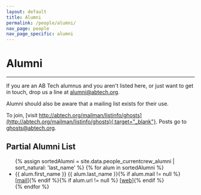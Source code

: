 ```yaml
---
layout: default
title: Alumni
permalink: /people/alumni/
nav_page: people
nav_page_specific: alumni
---
```


<h1 class="text-center pt-3"> Alumni </h1>

<hr class="bg-primary"/>

If you are an AB Tech alumnus and you aren't listed here, or just want to get in touch, drop us a line at [alumni@abtech.org](mailto:alumni@abtech.org).

Alumni should also be aware that a mailing list exists for their use.

To join, [visit http://abtech.org/mailman/listinfo/ghosts](http://abtech.org/mailman/listinfo/ghosts){:target="_blank"}. Posts go to [ghosts@abtech.org](mailto:ghosts@abtech.org).

## Partial Alumni List

<ul class="align-items-start align-content-center custom-list-columns-4 list-unstyled">
  {% assign sortedAlumni = site.data.people_currentcrew_alumni | sort_natural: 'last_name' %}
  {% for alum in sortedAlumni %}<li class="border-start border-secondary mb-1 ps-1"><span class="user-select-none">{{ alum.first_name }} {{ alum.last_name }}</span>{% if alum.mail != null %} [<a href="mailto:{{alum.mail}}">mail</a>]{% endif %}{% if alum.url != null %} [<a href="{{alum.url}}" target="_blank">web</a>]{% endif %}</li>{% endfor %}
</ul>

